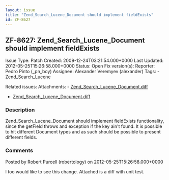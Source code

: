 ```yaml
---
layout: issue
title: "Zend_Search_Lucene_Document should implement fieldExists"
id: ZF-8627
---
```


ZF-8627: Zend\_Search\_Lucene\_Document should implement fieldExists
--------------------------------------------------------------------

 Issue Type: Patch Created: 2009-12-24T03:21:54.000+0000 Last Updated: 2012-05-25T15:26:58.000+0000 Status: Open Fix version(s): 
 Reporter:  Pedro Pinto (\_pn\_boy)  Assignee:  Alexander Veremyev (alexander)  Tags: - Zend\_Search\_Lucene
 
 Related issues: 
 Attachments: - [Zend\_Search\_Lucene\_Document.diff](/issues/secure/attachment/15109/Zend_Search_Lucene_Document.diff)
- [Zend\_Search\_Lucene\_Document.diff](/issues/secure/attachment/12542/Zend_Search_Lucene_Document.diff)
 
### Description

Zend\_Search\_Lucene\_Document should implement fieldExists functionality, since the getField throws and exception if the key ain't found. It is possible to hit different Document types and as such should be possible to present different fields.

 

 

### Comments

Posted by Robert Purcell (robertology) on 2012-05-25T15:26:58.000+0000

I too would like to see this change. Attached is a diff with unit test.

 

 